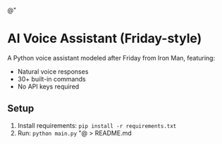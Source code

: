 @"

# AI Voice Assistant (Friday-style)

A Python voice assistant modeled after Friday from Iron Man, featuring:

- Natural voice responses
- 30+ built-in commands
- No API keys required

## Setup

1. Install requirements: `pip install -r requirements.txt`
2. Run: `python main.py`
   "@ > README.md
